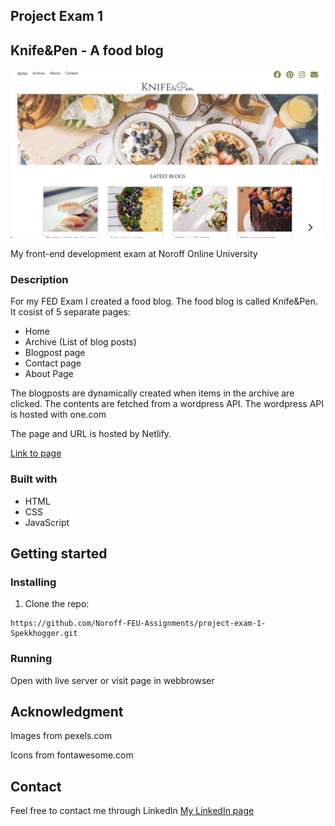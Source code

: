 ## Project Exam 1
## Knife&Pen - A food blog

![Picture of project](/images/Knife%20and%20Pen%20Large.jpeg) 

My front-end development exam at Noroff Online University

### Description
For my FED Exam I created a food blog. The food blog is called Knife&Pen. It cosist of 5 separate pages:
- Home
- Archive (List of blog posts)
- Blogpost page
- Contact page 
- About Page

The blogposts are dynamically created when items in the archive are clicked. The contents are fetched from a wordpress API. The wordpress API is hosted with one.com

The page and URL is hosted by Netlify. 

[Link to page](https://resilient-creponne-254619.netlify.app/index.html)


### Built with
- HTML
- CSS
- JavaScript


## Getting started
### Installing
1. Clone the repo: 
```
https://github.com/Noroff-FEU-Assignments/project-exam-1-Spekkhogger.git
```

### Running
Open with live server or visit page in webbrowser 

## Acknowledgment
Images from pexels.com

Icons from fontawesome.com

## Contact 
Feel free to contact me through LinkedIn 
[My LinkedIn page](https://www.linkedin.com/in/ingeborg-sanna-a2805516a/)

